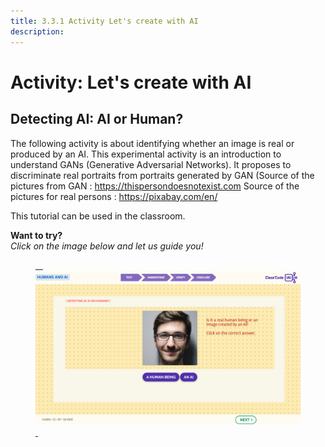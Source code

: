 ```yaml
---
title: 3.3.1 Activity Let's create with AI
description:
---
```

# Activity: Let's create with AI
## Detecting AI: AI or Human?

The following activity is about identifying whether an image is real or produced by an AI. This experimental activity is an introduction to understand GANs (Generative Adversarial Networks). It proposes to discriminate real portraits from portraits generated by GAN (Source of the pictures from GAN : https://thispersondoesnotexist.com Source of the pictures for real persons : https://pixabay.com/en/

This tutorial can be used in the classroom.

**Want to try?**  
_Click on the image below and let us guide you!_

<a href="https://pixees.fr/classcodeiai/app/tuto3-ai4t/?lang=en" target="_blank"><figure> 
  <img src="Images/IA-M.3.3.1.png"/> 
</figure></a>
